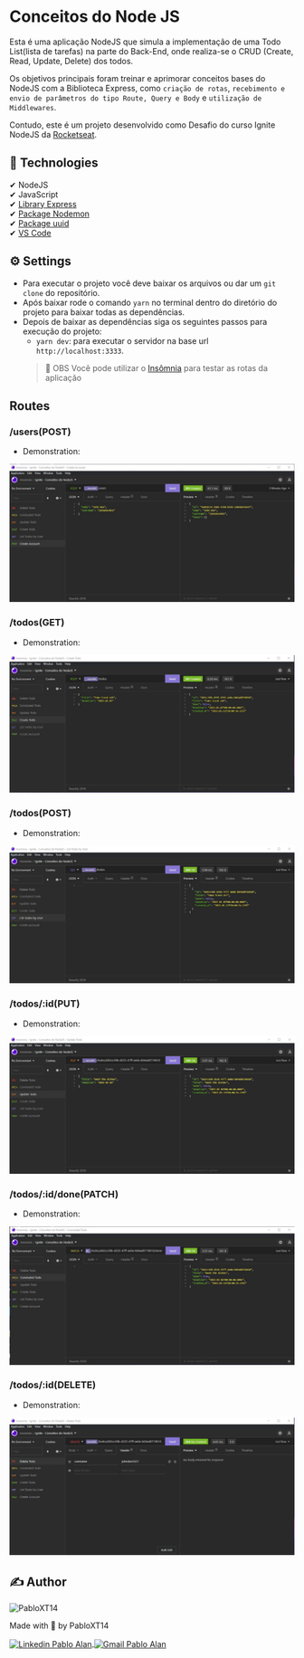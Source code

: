 # Conceitos do Node JS

Esta é uma aplicação NodeJS que simula a implementação de uma Todo List(lista de tarefas) na parte do Back-End, onde realiza-se o CRUD (Create, Read, Update, Delete) dos todos.

Os objetivos principais foram treinar e aprimorar conceitos bases do NodeJS com a Biblioteca Express, como `criação de rotas`, `recebimento e envio de parâmetros do tipo Route, Query e Body` e `utilização de Middlewares`.

Contudo, este é um projeto desenvolvido como Desafio do curso Ignite NodeJS da [Rocketseat](https://www.rocketseat.com.br/).


## 🚀 Technologies
✔ NodeJS
<br>
✔ JavaScript
<br>
✔ [Library Express](https://expressjs.com/)
<br>
✔ [Package Nodemon](https://www.npmjs.com/package/nodemon)
<br>
✔ [Package uuid](https://www.npmjs.com/package/uuid)
<br>
✔ [VS Code](https://code.visualstudio.com/)

## ⚙ Settings
* Para executar o projeto você deve baixar os arquivos ou dar um `git clone` do repositório.
* Após baixar rode o comando `yarn` no terminal dentro do diretório do projeto para baixar todas as dependências.
* Depois de baixar as dependências siga os seguintes passos para execução do projeto:
    - `yarn dev`: para executar o servidor na base url `http://localhost:3333`.
    > 🚨 OBS
    > Você pode utilizar o [Insômnia](https://insomnia.rest/download) para testar as rotas da aplicação


## Routes

### /users(POST)
* Demonstration:
<img src="./Demonstrations/Demonstration01-Rota-Create-Account.jpg" alt="Demostração Rota de criação de usuário">

### /todos(GET)
* Demonstration:
<img src="./Demonstrations/Demonstration02-Rota-Create-Todo.jpg" alt="Demostração Rota de criação de todo">

### /todos(POST)
* Demonstration:
<img src="./Demonstrations/Demonstration03-Rota-List-Todos.jpg" alt="Demostração Rota de listagem de todos">

### /todos/:id(PUT)
* Demonstration:
<img src="./Demonstrations/Demonstration04-Rota-Update-Todo.jpg" alt="Demostração Rota de atualização do todo">

### /todos/:id/done(PATCH)
* Demonstration:
<img src="./Demonstrations/Demonstration05-Rota-Conclued-Todo.jpg" alt="Demostração Rota de coclusão de todo">

### /todos/:id(DELETE)
* Demonstration:
<img src="./Demonstrations/Demonstration06-Rota-Delete-Todo.jpg" alt="Demostração Rota de deletar todo">


## ✍ Author
<img alt="PabloXT14" title="PabloXT14" src="https://avatars.githubusercontent.com/u/71723595?s=400&u=f7a1ec0c2e1f7cd1acf79f61043dbc75b1079de6&v=4" width="100">
<p>
    Made with 💜 by PabloXT14
</p>
<p align="left">
    <a href="https://www.linkedin.com/in/pabloalan/" target="_blank">
        <img align="center" src="https://img.shields.io/badge/LinkedIn-%230077B5?style=for-the-badge&logo=linkedin&logoColor=white" alt="Linkedin Pablo Alan" />
    </a>
    <a href="mailto:pabloxt14@gmail.com" target="_blank">
        <img align="center" src="https://img.shields.io/badge/Gmail-FF0000?style=for-the-badge&logo=gmail&logoColor=white" alt="Gmail Pablo Alan" />
    </a>
</p>
